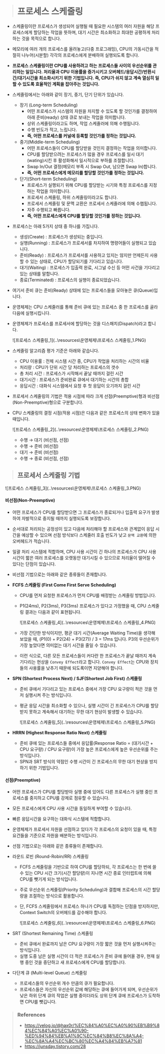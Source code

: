 > # 프로세스 스케줄링



- 스케줄링이란 프로세스가 생성되어 실행될 때 필요한 시스템의 여러 자원을 해당 프로세스에게 할당하는 작업을 뜻하며, 대기 시간은 최소화하고 최대한 공평하게 처리하는 것을 목적으로 합니다.

- 메모리에 여러 개의 프로세스를 올려놓고(다중 프로그래밍), CPU의 가동시간을 적절히 나누어(시분할) 각각의 프로세스에게 분배하여 실행되도록 합니다.

- **프로세스 스케줄링이란 CPU를 사용하려고 하는 프로세스들 사이의 우선순위를 관리하는 일입니다. 처리율과 CPU 이용률을 증가시키고 오버헤드/응답시간/반환시간/대기시간을 최소화시키기 위한 기법입니다. 즉, CPU가 쉬지 않고 계속 열심히 일할 수 있도록 효율적인 계획을 잡아주는 것입니다.**

- 스케줄링에서는 아래와 같이 장기, 중기, 단기 단위가 있습니다.

  - 장기 (Long-term Scheduling)
    - 어떤 프로세스가 시스템의 자원을 차지할 수 있도록 할 것인가를 결정하여 아래 준비(ready) 상태 큐로 보내는 작업을 의미합니다.
    - 상위 스케줄링이라고도 하며, 작업 스케줄러에 의해 수행됩니다.
    - 수행 빈도가 적고, 느립니다.
    - **즉, 어떤 프로세스를 커널에 등록할 것인가를 정하는 것입니다.**
  - 중기(Middle-term Scheduling)
    - 어떤 프로세스들이 CPU를 할당받을 것인지 결정하는 작업을 의미합니다.
    - CPU를 할당받으려는 프로세스가 많을 경우 프로세스를 일시 대기(wating)시킨 후 활성화해서 일시적으로 부하를 조절합니다.
    - Swap In/Out 결정(메모리 부족 시 Swap Out, 남으면 Swap In)합니다.
    - **즉, 어떤 프로세스에게 메모리를 할당할 것인가를 정하는 것입니다.**
  - 단기(Short-term Scheduling)
    - 프로세스가 실행되기 위해 CPU를 할당받는 시기와 특정 프로세스를 지정하는 작업을 의미합니다.
    - 프로세서 스케줄링, 하위 스케줄링이라고도 합니다.
    - 프로세서 스케줄링 및 문맥 교환은 프로세서 스케줄러에 의해 수햅됩니다.
    - 자주 수행되고 빠릅니다.
    - **즉, 어떤 프로세스에게 CPU를 할당할 것인가를 정하는 것입니다.**

- 프로세스는 아래 5가지 상태 중 하나를 가집니다.

  - 생성(Create) : 프로세스가 생성되는 중입니다.
  - 실행(Running) : 프로세스가 프로세서를 차지하여 명령어들이 실행되고 있습니다.
  - 준비(Ready) : 프로세스가 프로세서를 사용하고 있지는 않지만 언제든지 사용할 수 있는 상태로, CPU가 할당되기를 기다리고 있습니다.
  - 대기(Waiting) : 프로세스가 입출력 완료, 시그널 수신 등 어떤 사건을 기다리고 있는 상태를 말합니다.
  - 종료(Terminated) : 프로세스의 실행이 종료되었습니다.

- 여기서 준비 큐는 준비(Ready) 상태에 있는 프로세스들을 모아놓은 큐(Queue)입니다.

- 운영체제는 CPU 스케줄러를 통해 준비 큐에 있는 프로세스 중 한 프로세스를 골라 다음에 실행시킵니다.

- 운영체제가 프로세스를 프로세서에 할당하는 것을 디스패치(Dispatch)라고 합니다.

  ![프로세스 스케줄링_1](..\resources\운영체제\프로세스 스케줄링_1.PNG)

- 스케줄링 알고리즘 평가 기준은 아래와 같습니다.

  - CPU 이용률 : 전체 시스템 시간 중, CPU가 작업을 처리하는 시간의 비율
  - 처리량 : CPU가 단위 시간 당 처리하는 프로세스의 갯수
  - 총 처리 시간 : 프로세스가 시작해서 끝날 때까지 걸린 시간
  - 대기시간 : 프로세스가 준비완료 큐에서 대기하는 시간의 총합
  - 응답시간 : 대화식 시스템에서 요청 후 첫 응답이 오기까지 걸린 시간

- 프로세서 스케줄링의 기법은 적용 시점에 따라 크게 선점(Preemptive)형과 비선점(Non-Preemptive)형으로 구분합니다.

- CPU 스케줄링의 결정 시점(적용 시점)은 다음과 같은 프로세스의 상태 변화가 있을 때입니다. 

  ![프로세스 스케줄링_2](..\resources\운영체제\프로세스 스케줄링_2.PNG)

  - 수행 → 대기 (비선점, 선점)
  - 수행 → 준비 (비선점)
  - 대기 → 준비 (비선점)
  - 수행 → 종료 (비선점, 선점)



> ## 프로세서 스케줄링 기법



![프로세스 스케줄링_3](..\resources\운영체제\프로세스 스케줄링_3.PNG)

#### 비선점(Non-Preemptive)

- 어떤 프로세스가 CPU를 할당받으면 그 프로세스가 종료되거나 입출력 요구가 발생하여 자발적으로 중지될 때까지 실행되도록 보장합니다.

- 순서대로 처리되는 공정성이 있고 다음에 처리해야 할 프로세스와 관계없이 응답 시간을 예상할 수 있으며 선점 방식보다 스케줄러 호출 빈도가 낮고 `문맥 교환`에 의한 오버헤드가 적습니다.

- 일괄 처리 시스템에 적합하며, CPU 사용 시간이 긴 하나의 프로세스가 CPU 사용 시간이 짧은 여러 프로세스를 오랫동안 대기시킬 수 있으므로 처리율이 떨어질 수 있다는 단점이 있습니다.

- 비선점 기법으로는 아래와 같은 종류들이 존재합니다.

- **FCFS 스케줄링 (First Come First Serve Scheduling)**

  - CPU를 먼저 요청한 프로세스가 먼저 CPU를 배정받는 스케줄링 방법입니다.

  - P1(24ms), P2(3ms), P3(3ms) 프로세스가 있다고 가정했을 때, CPU 스케줄링 결과는 다음과 같이 표현됩니다.

    ![프로세스 스케줄링_4](..\resources\운영체제\프로세스 스케줄링_4.PNG)

  - 가장 간단한 방식이지만, 평균 대기 시간(Average Waiting Time)을 생각해 보았을 때, (P1(0) + P2(24) + P3(27)) / 3 = 17ms 입니다. P3의 우선순위가 가장 높았다면 의미없는 대기 시간을 줄일 수 있습니다.

  - 이런 식으로, 다른 모든 프로세스들이 커다란 한 프로세스가 끝날 때까지 계속 기다리는 현상을 `Convey Effect`라고 합니다. `Convey Effect`는 CPU와 장치들의 사용률을 낮추기 때문에 되도록이면 지양해야 합니다.

- **SPN (Shortest Process Next) / SJF(Shortest Job First) 스케줄링**

  - 준비 큐에서 기다리고 있는 프로세스 중에서 가장 CPU 요구량이 적은 것을 먼저 실행시켜 주는 방식입니다.

  - 평균 응답 시간을 최소화할 수 있으나, 실행 시간이 긴 프로세스가 CPU를 할당받지 못하고 계속해서 대기하는 무한 대기 현상이 발생할 수 있습니다.

    ![프로세스 스케줄링_5](..\resources\운영체제\프로세스 스케줄링_5.PNG)

- **HRRN (Highest Response Ratio Next) 스케줄링**

  - 준비 큐에 있는 프로세스들 중에서 응답률(Response Ratio = (대기시간 + CPU 요구량) / CPU 요구량)이 가장 높은 프로세스에게 높은 우선순위를 주는 방식입니다.
  - SPN과 SRT 방식의 약점인 수행 시간이 긴 프로세스의 무한 대기 현상을 방지하기 위한 기법입니다.





#### 선점(Preemptive)

- 어떤 프로세스가 CPU를 할당받아 실행 중에 있어도 다른 프로세스가 실행 중인 프로세스를 중지하고  CPU를 강제로 점유할 수 있습니다.

- 모든 프로세스에게 CPU 사용 시간을 동일하게 부여할 수 있습니다.

- 빠른 응답시간을 요구하는 대화식 시스템에 적합합니다.

- 운영체제가 프로세서 자원을 선점하고 있다가 각 프로세스의 요청이 있을 때, 특정 요건들을 기준으로 자원을 배분하는 방식입니다.

- 선점 기법으로는 아래와 같은 종류들이 존재합니다.

- 라운드 로빈 (Round-Robin/RR) 스케줄링

  - FCFS 스케줄링을 기반으로 하여 CPU를 할당하되, 각 프로세스는 한 번에 쓸 수 있는 CPU 시간 크기(시간 할당량)이 지나면 시간 종료 인터럽트에 의해 CPU를 뺏기게 되는 방식입니다.

  - 주로 우선순위 스케줄링(Priority Scheduling)과 결합해 프로세스의 시간 할당량을 조절하는 방식으로 활용합니다.

  - 단, FCFS 스케줄링에서 프로세스 하나가 CPU를 독점하는 단점을 방지하지만, Context Switch의 오버헤드를 감수해야 합니다.

    ![프로세스 스케줄링_6](..\resources\운영체제\프로세스 스케줄링_6.PNG)

- SRT (Shortest Remaining Time) 스케줄링

  - 준비 큐에서 완료까지 남은 CPU 요구량이 가장 짧은 것을 먼저 실행시켜주는 방식입니다.
  - 실행 도중 남은 실행 시간이 더 적은 프로세스가 준비 큐에 들어올 경우, 현재 실행 중인 것을 중단하고 새 프로세스에게 CPU를 할당합니다.

- 다단계 큐 (Multi-level Queue) 스케줄링

  - 프로세스들의 우선순위 개수 만큼의 큐가 필요합니다.
  - 프로세스들은 자신의 우선순위 값에 해당하는 큐에 들어가게 되며, 우선순위가 낮은 하위 단계 큐의 작업은 실행 중이더라도 상위 단계 큐에 프로세스가 도착하면 CPU를 뺏깁니다.





> ### References
>
> - https://velog.io/@hax0r/%EC%84%A0%EC%A0%90%EB%B9%84%EC%84%A0%EC%A0%90-%ED%94%84%EB%A1%9C%EC%84%B8%EC%8A%A4-%EC%8A%A4%EC%BC%80%EC%A4%84%EB%A7%81
> - https://junsday.tistory.com/28